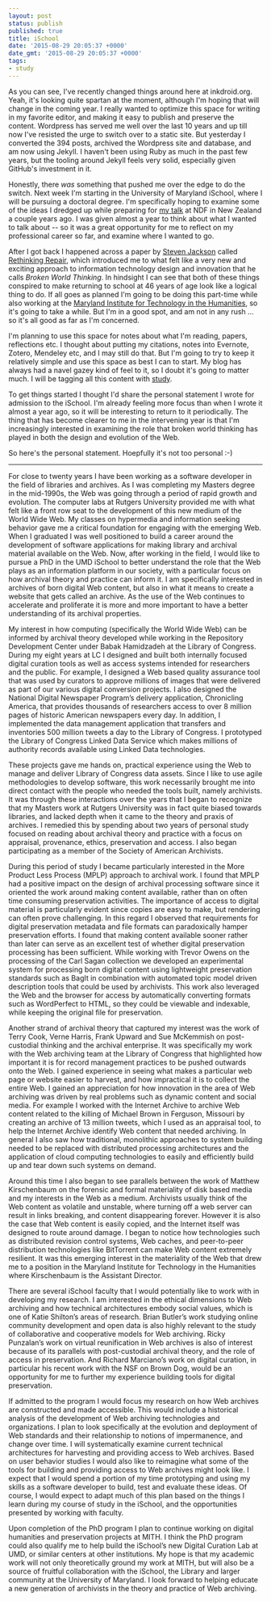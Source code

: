 ```yaml
---
layout: post
status: publish
published: true
title: iSchool
date: '2015-08-29 20:05:37 +0000'
date_gmt: '2015-08-29 20:05:37 +0000'
tags:
- study
---
```



As you can see, I've recently changed things around here at inkdroid.org. Yeah,
it's looking quite spartan at the moment, although I'm hoping that will change 
in the coming year. I really wanted to optimize this space for writing in my favorite editor, and making it easy to publish and preserve the content. Wordpress has served me well over the last 10 years and up till now I've resisted the urge to switch over to a static site. But yesterday I converted the 394 posts, archived the Wordpress site and database, and am now using Jekyll. I haven't been using Ruby as much in the past few years, but the tooling around Jekyll feels very solid, especially given GitHub's investment in it.

Honestly, there *was* something that pushed me over the edge to do the switch.
Next week I'm starting in the University of Maryland iSchool, where I will be
pursuing a doctoral degree. I'm specifically hoping to examine some of the ideas
I dredged up while preparing for [my talk][WebPresMed] at NDF in New
Zealand a couple years ago. I was given almost a year to think about what I
wanted to talk about -- so it was a great opportunity for me to reflect on my 
professional career so far, and examine where I wanted to go.

After I got back I
happened across a paper by [Steven Jackson] called [Rethinking Repair], which
introduced me to what felt like a very new and exciting approach to 
information technology design and innovation that he calls *Broken World
Thinking*. In hindsight I can see that both of these things conspired to 
make returning to school at 46 years of age look like a logical thing to do. If
all goes as planned I'm going to be doing this part-time while also working at
the [Maryland Institute for Technology in the Humanities][mith], so it's going 
to take a while. But I'm in a good spot, and am not in any rush ... so it's all
good as far as I'm concerned.

I'm planning to use this space for notes about what I'm reading, papers, 
reflections etc. I thought about putting my citations, notes into Evernote, 
Zotero, Mendeley etc, and I may still do that. But I'm going to try to keep it
relatively simple and use this space as best I can to start. My blog has 
always had a navel gazey kind of feel to it, so I doubt it's going to matter 
much. I will be tagging all this content with [study].

To get things started I thought I'd share the personal statement I wrote
for admission to the iSchool. I'm already feeling more focus than when I wrote
it almost a year ago, so it will be interesting to return to it periodically.
The thing that has become clearer to me in the intervening year is that I'm 
increasingly interested in examining the role that broken world thinking has 
played in both the design and evolution of the Web. 

So here's the personal statement. Hoepfully it's not too personal :-)

<hr>

For close to twenty years I have been working as a software developer in the
field of libraries and archives. As I was completing my Masters degree in the
mid-1990s, the Web was going through a period of rapid growth and evolution. The computer labs at Rutgers University provided me with what felt like a front row seat to the development of this new medium of the World Wide Web. My classes on hypermedia and information seeking behavior gave me a critical foundation for engaging with the emerging Web. When I graduated I was well positioned to build a career around the development of software applications for making library and archival material available on the Web. Now, after working in the field, I would like to pursue a PhD in the UMD iSchool to better understand the role that the Web plays as an information platform in our society, with a particular focus on how archival theory and practice can inform it. I am specifically interested in archives of born digital Web content, but also in what it means to create a website that gets called an archive. As the use of the Web continues to accelerate and proliferate it is more and more important to have a better understanding of its archival properties.

My interest in how computing (specifically the World Wide Web) can be informed
by archival theory developed while working in the Repository Development Center
under Babak Hamidzadeh at the Library of Congress. During my eight years at LC I designed and built both internally focused digital curation tools as well as
access systems intended for researchers and the public. For example, I designed
a Web based quality assurance tool that was used by curators to approve millions of images that were delivered as part of our various digital conversion projects. I also designed the National Digital Newspaper Program’s delivery application, Chronicling America, that provides thousands of researchers access to over 8 million pages of historic American newspapers every day. In addition, I implemented the data management application that transfers and inventories 500 million tweets a day to the Library of Congress. I prototyped the Library of Congress Linked Data Service which makes millions of authority records available using Linked Data technologies. 

These projects gave me hands on, practical experience using the Web to manage
and deliver Library of Congress data assets. Since I like to use agile
methodologies to develop software, this work necessarily brought me into direct
contact with the people who needed the tools built, namely archivists. It was
through these interactions over the years that I began to recognize that my
Masters work at Rutgers University was in fact quite biased towards libraries,
and lacked depth when it came to the theory and praxis of archives. I remedied
this by spending about two years of personal study focused on reading about
archival theory and practice with a focus on appraisal, provenance, ethics,
preservation and access. I also began participating as a member of the Society 
of American Archivists.

During this period of study I became particularly interested in the More Product Less Process (MPLP) approach to archival work. I found that MPLP had a positive impact on the design of archival processing software since it oriented the work around making content available, rather than on often time consuming preservation activities. The importance of access to digital material is particularly evident since copies are easy to make, but rendering can often prove challenging. In this regard I observed that requirements for digital preservation metadata and file formats can paradoxically hamper preservation efforts. I found that making content available sooner rather than later can serve as an excellent test of whether digital preservation processing has been sufficient. While working with Trevor Owens on the processing of the Carl Sagan collection we developed an experimental system for processing born digital content using lightweight preservation standards such as BagIt in combination with automated topic model driven description tools that could be used by archivists. This work also leveraged the Web and the browser for access by automatically converting formats such as WordPerfect to HTML, so they could be viewable and indexable, while keeping the original file for preservation.

Another strand of archival theory that captured my interest was the work of
Terry Cook, Verne Harris, Frank Upward and Sue McKemmish on post-custodial
thinking and the archival enterprise. It was specifically my work with the Web
archiving team at the Library of Congress that highlighted how important it is
for record management practices to be pushed outwards onto the Web. I gained
experience in seeing what makes a particular web page or website easier to
harvest, and how impractical it is to collect the entire Web. I gained an
appreciation for how innovation in the area of Web archiving was driven by real
problems such as dynamic content and social media. For example I worked with the Internet Archive to archive Web content related to the killing of Michael Brown in Ferguson, Missouri by creating an archive of 13 million tweets, which I used as an appraisal tool, to help the Internet Archive identify Web content that needed archiving. In general I also saw how traditional, monolithic approaches to system building needed to be replaced with distributed processing architectures and the application of cloud computing technologies to easily and efficiently build up and tear down such systems on demand.

Around this time I also began to see parallels between the work of Matthew Kirschenbaum on the forensic and formal materiality of disk based media and my interests in the Web as a medium. Archivists usually think of the Web content as volatile and unstable, where turning off a web server can result in links breaking, and content disappearing forever. However it is also the case that Web content is easily copied, and the Internet itself was designed to route around damage. I began to notice how technologies such as distributed revision control systems, Web caches, and peer-to-peer distribution technologies like BitTorrent can make Web content extremely resilient. It was this emerging interest in the materiality of the Web that drew me to a position in the Maryland Institute for Technology in the Humanities where Kirschenbaum is the Assistant Director.

There are several iSchool faculty that I would potentially like to work with in developing my research. I am interested in the ethical dimensions to Web archiving and how technical architectures embody social values, which is one of Katie Shilton’s areas of research. Brian Butler’s work studying online community development and open data is also highly relevant to the study of collaborative and cooperative models for Web archiving. Ricky Punzalan’s work on virtual reunification in Web archives is also of interest because of its parallels with post-custodial archival theory, and the role of access in preservation. And Richard Marciano’s work on digital curation, in particular his recent work with the NSF on Brown Dog, would be an opportunity for me to further my experience building tools for digital preservation.

If admitted to the program I would focus my research on how Web archives are constructed and made accessible. This would include a historical analysis of the development of Web archiving technologies and organizations. I plan to look specifically at the evolution and deployment of Web standards and their relationship to notions of impermanence, and change over time. I will systematically examine current technical architectures for harvesting and providing access to Web archives. Based on user behavior studies I would also like to reimagine what some of the tools for building and providing access to Web archives might look like. I expect that I would spend a portion of my time prototyping and using my skills as a software developer to build, test and evaluate these ideas. Of course, I would expect to adapt much of this plan based on the things I learn during my course of study in the iSchool, and the opportunities presented by working with faculty.

Upon completion of the PhD program I plan to continue working on digital humanities and preservation projects at MITH. I think the PhD program could also qualify me to help build the iSchool’s new Digital Curation Lab at UMD, or similar centers at other institutions. My hope is that my academic work will not only theoretically ground my work at MITH, but will also be a source of fruitful collaboration with the iSchool, the Library and larger community at the University of Maryland. I look forward to helping educate a new generation of archivists in the theory and practice of Web archiving.

[WebPresMed]: http://inkdroid.org/2013/11/26/the-web-as-a-preservation-medium/
[Steven Jackson]: http://sjackson.infosci.cornell.edu/
[Rethinking Repair]: http://sjackson.infosci.cornell.edu/RethinkingRepairPROOFS(reduced)Aug2013.pdf
[mith]: http://mith.umd.edu
[study]: /tag/study/
